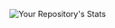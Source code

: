 ![Your Repository's Stats](https://github-readme-stats.vercel.app/api?username=MatteoFattorini&show_icons=true)
